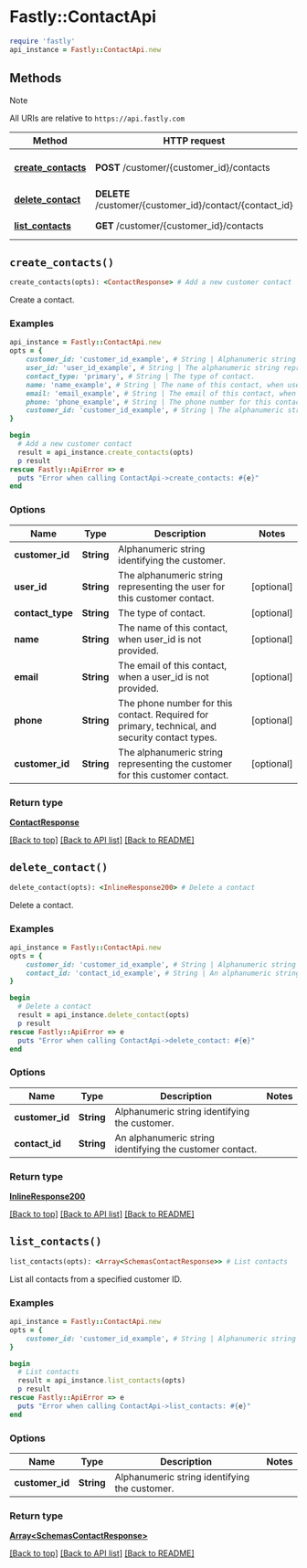 # Fastly::ContactApi


```ruby
require 'fastly'
api_instance = Fastly::ContactApi.new
```

## Methods

> [!NOTE]
> All URIs are relative to `https://api.fastly.com`

Method | HTTP request | Description
------ | ------------ | -----------
[**create_contacts**](ContactApi.md#create_contacts) | **POST** /customer/{customer_id}/contacts | Add a new customer contact
[**delete_contact**](ContactApi.md#delete_contact) | **DELETE** /customer/{customer_id}/contact/{contact_id} | Delete a contact
[**list_contacts**](ContactApi.md#list_contacts) | **GET** /customer/{customer_id}/contacts | List contacts


## `create_contacts()`

```ruby
create_contacts(opts): <ContactResponse> # Add a new customer contact
```

Create a contact.

### Examples

```ruby
api_instance = Fastly::ContactApi.new
opts = {
    customer_id: 'customer_id_example', # String | Alphanumeric string identifying the customer.
    user_id: 'user_id_example', # String | The alphanumeric string representing the user for this customer contact.
    contact_type: 'primary', # String | The type of contact.
    name: 'name_example', # String | The name of this contact, when user_id is not provided.
    email: 'email_example', # String | The email of this contact, when a user_id is not provided.
    phone: 'phone_example', # String | The phone number for this contact. Required for primary, technical, and security contact types.
    customer_id: 'customer_id_example', # String | The alphanumeric string representing the customer for this customer contact.
}

begin
  # Add a new customer contact
  result = api_instance.create_contacts(opts)
  p result
rescue Fastly::ApiError => e
  puts "Error when calling ContactApi->create_contacts: #{e}"
end
```

### Options

| Name | Type | Description | Notes |
| ---- | ---- | ----------- | ----- |
| **customer_id** | **String** | Alphanumeric string identifying the customer. |  |
| **user_id** | **String** | The alphanumeric string representing the user for this customer contact. | [optional] |
| **contact_type** | **String** | The type of contact. | [optional] |
| **name** | **String** | The name of this contact, when user_id is not provided. | [optional] |
| **email** | **String** | The email of this contact, when a user_id is not provided. | [optional] |
| **phone** | **String** | The phone number for this contact. Required for primary, technical, and security contact types. | [optional] |
| **customer_id** | **String** | The alphanumeric string representing the customer for this customer contact. | [optional] |

### Return type

[**ContactResponse**](ContactResponse.md)

[[Back to top]](#) [[Back to API list]](../../README.md#endpoints)
[[Back to README]](../../README.md)
## `delete_contact()`

```ruby
delete_contact(opts): <InlineResponse200> # Delete a contact
```

Delete a contact.

### Examples

```ruby
api_instance = Fastly::ContactApi.new
opts = {
    customer_id: 'customer_id_example', # String | Alphanumeric string identifying the customer.
    contact_id: 'contact_id_example', # String | An alphanumeric string identifying the customer contact.
}

begin
  # Delete a contact
  result = api_instance.delete_contact(opts)
  p result
rescue Fastly::ApiError => e
  puts "Error when calling ContactApi->delete_contact: #{e}"
end
```

### Options

| Name | Type | Description | Notes |
| ---- | ---- | ----------- | ----- |
| **customer_id** | **String** | Alphanumeric string identifying the customer. |  |
| **contact_id** | **String** | An alphanumeric string identifying the customer contact. |  |

### Return type

[**InlineResponse200**](InlineResponse200.md)

[[Back to top]](#) [[Back to API list]](../../README.md#endpoints)
[[Back to README]](../../README.md)
## `list_contacts()`

```ruby
list_contacts(opts): <Array<SchemasContactResponse>> # List contacts
```

List all contacts from a specified customer ID.

### Examples

```ruby
api_instance = Fastly::ContactApi.new
opts = {
    customer_id: 'customer_id_example', # String | Alphanumeric string identifying the customer.
}

begin
  # List contacts
  result = api_instance.list_contacts(opts)
  p result
rescue Fastly::ApiError => e
  puts "Error when calling ContactApi->list_contacts: #{e}"
end
```

### Options

| Name | Type | Description | Notes |
| ---- | ---- | ----------- | ----- |
| **customer_id** | **String** | Alphanumeric string identifying the customer. |  |

### Return type

[**Array&lt;SchemasContactResponse&gt;**](SchemasContactResponse.md)

[[Back to top]](#) [[Back to API list]](../../README.md#endpoints)
[[Back to README]](../../README.md)

